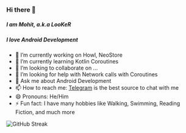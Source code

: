 ### Hi there 👋
##### I am Mohit, a.k.a LooKeR
##### I love Android Development

- 🔭 I’m currently working on Howl, NeoStore
- 🌱 I’m currently learning Kotlin Coroutines
- 👯 I’m looking to collaborate on ...
- 🤔 I’m looking for help with Network calls with Coroutines
- 💬 Ask me about Android Development
- 📫 How to reach me: [Telegram](https://t.me/Iamlooker) is the best source to chat with me
- 😄 Pronouns: He/Him
- ⚡ Fun fact: I have many hobbies like Walking, Swimming, Reading Fiction, and much more

![GitHub Streak](https://github-readme-streak-stats.herokuapp.com/?user=Iamlooker&theme=dark)
